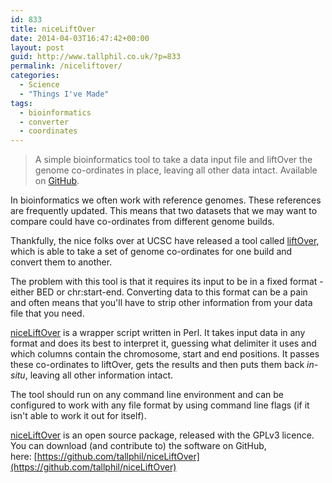 ```yaml
---
id: 833
title: niceLiftOver
date: 2014-04-03T16:47:42+00:00
layout: post
guid: http://www.tallphil.co.uk/?p=833
permalink: /niceliftover/
categories:
  - Science
  - "Things I've Made"
tags:
  - bioinformatics
  - converter
  - coordinates
---
```

> A simple bioinformatics tool to take a data input file and liftOver the genome co-ordinates in place, leaving all other data intact. Available on [GitHub](https://github.com/tallphil/niceLiftOver).



In bioinformatics we often work with reference genomes. These references are frequently updated. This means that two datasets that we may want to compare could have co-ordinates from different genome builds.

Thankfully, the nice folks over at UCSC have released a tool called [liftOver](http://genome.ucsc.edu/cgi-bin/hgLiftOver), which is able to take a set of genome co-ordinates for one build and convert them to another.

The problem with this tool is that it requires its input to be in a fixed format - either BED or chr:start-end. Converting data to this format can be a pain and often means that you'll have to strip other information from your data file that you need.

[niceLiftOver](https://github.com/tallphil/niceLiftOver) is a wrapper script written in Perl. It takes input data in any format and does its best to interpret it, guessing what delimiter it uses and which columns contain the chromosome, start and end positions. It passes these co-ordinates to liftOver, gets the results and then puts them back _in-situ_, leaving all other information intact.

The tool should run on any command line environment and can be configured to work with any file format by using command line flags (if it isn't able to work it out for itself).

[niceLiftOver](https://github.com/tallphil/niceLiftOver) is an open source package, released with the GPLv3 licence. You can download (and contribute to) the software on GitHub, here: [https://github.com/tallphil/niceLiftOver](https://github.com/tallphil/niceLiftOver)